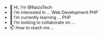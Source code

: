 - 👋 Hi, I’m @RaizoTech
- 👀 I’m interested in ... Web Development PHP
- 🌱 I’m currently learning ... PHP 
- 💞️ I’m looking to collaborate on ...
- 📫 How to reach me ...

<!---
RaizoTech/RaizoTech is a ✨ special ✨ repository because its `README.md` (this file) appears on your GitHub profile.
You can click the Preview link to take a look at your changes.
--->
